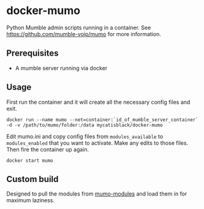 # docker-mumo
Python Mumble admin scripts running in a container. See https://github.com/mumble-voip/mumo for more information.

## Prerequisites

 * A mumble server running via docker

## Usage
First run the container and it will create all the necessary config files and exit.

```
docker run --name mumo --net=container:`id_of_mumble_server_container` -d -v /path/to/mumo/folder:/data mycatisblack/docker-mumo
```

Edit mumo.ini and copy config files from `modules_available` to `modules_enabled` that you want to activate. Make any edits to those files. Then fire the container up again.

```
docker start mumo
```

## Custom build
Designed to pull the modules from [mumo-modules](https://github.com/nathanieloon/mumo-modules) and load them in for maximum laziness.
